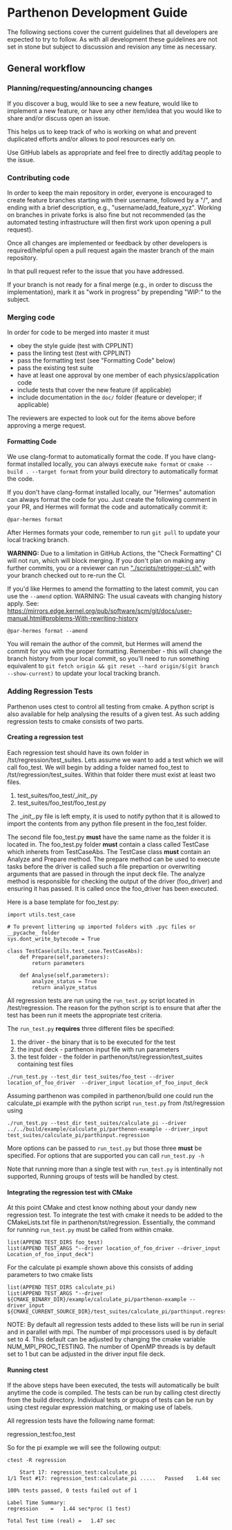 # Parthenon Development Guide

The following sections cover the current guidelines that all developers are expected
to try to follow.
As with all development these guidelines are not set in stone but subject to discussion
and revision any time as necessary.

## General workflow

### Planning/requesting/announcing changes

If you discover a bug, would like to see a new feature, would like to implement
a new feature, or have any other item/idea that you would like to share
and/or discuss open an issue.

This helps us to keep track of who is working on what and prevent duplicated efforts
and/or allows to pool resources early on.

Use GitHub labels as appropriate and feel free to directly add/tag people to the issue.

### Contributing code

In order to keep the main repository in order, everyone is encouraged to create feature
branches starting with their username, followed by a "/", and ending with a brief
description, e.g., "username/add_feature_xyz".
Working on branches in private forks is also fine but not recommended (as the automated
testing infrastructure will then first work upon opening a pull request).

Once all changes are implemented or feedback by other developers is required/helpful
open a pull request again the master branch of the main repository.

In that pull request refer to the issue that you have addressed.

If your branch is not ready for a final merge (e.g., in order to discuss the 
implementation), mark it as "work in progress" by prepending "WIP:" to the subject.

### Merging code

In order for code to be merged into master it must

- obey the style guide (test with CPPLINT)
- pass the linting test (test with CPPLINT)
- pass the formatting test (see "Formatting Code" below)
- pass the existing test suite
- have at least one approval by one member of each physics/application code
- include tests that cover the new feature (if applicable)
- include documentation in the `doc/` folder (feature or developer; if applicable)

The reviewers are expected to look out for the items above before approving a merge
request.

#### Formatting Code
We use clang-format to automatically format the code. If you have clang-format installed
locally, you can always execute `make format` or `cmake --build . --target format` from
your build directory to automatically format the code.

If you don't have clang-format installed locally, our "Hermes" automation can always
format the code for you. Just create the following comment in your PR, and Hermes will
format the code and automatically commit it:
```
@par-hermes format
```

After Hermes formats your code, remember to run `git pull` to update your local tracking
branch.

**WARNING:** Due to a limitation in GitHub Actions, the "Check Formatting" CI will not
run, which will block merging. If you don't plan on making any further commits, you or a
reviewer can run ["./scripts/retrigger-ci.sh"](scripts/retrigger-ci.sh) with your branch
checked out to re-run the CI.

If you'd like Hermes to amend the formatting to the latest commit, you can use the
`--amend` option. WARNING: The usual caveats with changing history apply. See:
https://mirrors.edge.kernel.org/pub/software/scm/git/docs/user-manual.html#problems-With-rewriting-history
```
@par-hermes format --amend
```

You will remain the author of the commit, but Hermes will amend the commit for you with
the proper formatting.
Remember - this will change the branch history from your local commit, so you'll need to
run something equivalent to
`git fetch origin && git reset --hard origin/$(git branch --show-current)` to update your
local tracking branch.


### Adding Regression Tests

Parthenon uses ctest to control all testing from cmake. A python script is also available 
for help analysing the results of a given test. As such adding regression tests to 
cmake consists of two parts. 

#### Creating a regression test

Each regression test should have its own folder in /tst/regression/test_suites. Lets assume
we want to add a test which we will call foo_test. We will begin by adding a folder named
foo_test to /tst/regression/test_suites. Within that folder there must exist at least two files.

1. test_suites/foo_test/\__init__.py
2. test_suites/foo_test/foo_test.py

The \__init__.py file is left empty, it is used to notify python that it is allowed to
import the contents from any python file present in the foo_test folder. 

The second file foo_test.py **must** have the same name as the folder it is located in. The
foo_test.py folder **must** contain a class called TestCase which inherets from TestCaseAbs. The
TestCase class **must** contain an Analyze and Prepare method. The prepare method can be used to 
execute tasks before the driver is called such a file prepartion or overwriting arguments that
are passed in through the input deck file. The analyze method is responsible for
checking the output of the driver (foo_driver) and ensuring it has passed. It is called once the 
foo_driver has been executed. 

Here is a base template for foo_test.py:

```
import utils.test_case

# To prevent littering up imported folders with .pyc files or __pycache_ folder
sys.dont_write_bytecode = True

class TestCase(utils.test_case.TestCaseAbs):
    def Prepare(self,parameters):
        return parameters

    def Analyse(self,parameters):
        analyze_status = True
        return analyze_status

```

All regression tests are run using the `run_test.py` script located in /test/regression. The reason
for the python script is to ensure that after the test has been run it meets the appropriate 
test criteria. 

The `run_test.py` **requires** three different files be specified:

1. the driver - the binary that is to be executed for the test
2. the input deck - parthenon input file with run parameters
3. the test folder - the folder in parthenon/tst/regression/test_suites containing test files 

```
./run_test.py --test_dir test_suites/foo_test --driver location_of_foo_driver  --driver_input location_of_foo_input_deck
```

Assuming parthenon was compiled in parthenon/build one could run the calculate_pi example with the python script `run_test.py` from /tst/regression using

```
./run_test.py --test_dir test_suites/calculate_pi --driver ../../build/example/calculate_pi/parthenon-example --driver_input test_suites/calculate_pi/parthinput.regression
```

More options can be passed to `run_test.py` but those three **must** be specified. For options
that are supported you can call `run_test.py -h`

Note that running more than a single test with `run_test.py` is intentinally not supported, Running
groups of tests will be handled by ctest. 

#### Integrating the regression test with CMake

At this point CMake and ctest know nothing about your dandy new regression test. To integrate the
test with cmake it needs to be added to the CMakeLists.txt file in parthenon/tst/regression. 
Essentially, the command for running `run_test.py` must be called from within cmake. 

```
list(APPEND TEST_DIRS foo_test)
list(APPEND TEST_ARGS "--driver location_of_foo_driver --driver_input Location_of_foo_input_deck")
```

For the calculate pi example shown above this consists of adding parameters to two cmake lists

```
list(APPEND TEST_DIRS calculate_pi)
list(APPEND TEST_ARGS "--driver ${CMAKE_BINARY_DIR}/example/calculate_pi/parthenon-example --driver_input ${CMAKE_CURRENT_SOURCE_DIR}/test_suites/calculate_pi/parthinput.regression")
```

NOTE: By default all regression tests added to these lists will be run in serial and in parallel
with mpi. The number of mpi processors used is by default set to 4. This default can be adjusted
by changing the cmake variable NUM_MPI_PROC_TESTING. The number of OpenMP threads is by default set
to 1 but can be adjusted in the driver input file deck. 

#### Running ctest 

If the above steps have been executed, the tests will automatically be built anytime the code is
compiled. The tests can be run by calling ctest directly from the build directory. Individual tests 
or groups of tests can be run by using ctest regular expression matching, or making use of labels. 

All regression tests have the following name format:

regression_test:foo_test

So for the pi example we will see the following output:

```
ctest -R regression

    Start 17: regression_test:calculate_pi
1/1 Test #17: regression_test:calculate_pi .....   Passed    1.44 sec

100% tests passed, 0 tests failed out of 1

Label Time Summary:
regression    =   1.44 sec*proc (1 test)

Total Test time (real) =   1.47 sec
```



